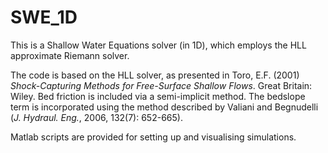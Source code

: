 # SWE_1D
This is a Shallow Water Equations solver (in 1D), which employs the HLL approximate Riemann solver.

The code is based on the HLL solver, as presented in Toro, E.F. (2001) <em>Shock-Capturing Methods for Free-Surface Shallow Flows</em>. Great Britain: Wiley. Bed friction is included via a semi-implicit method. The bedslope term is incorporated using the method described by Valiani and Begnudelli (<em>J. Hydraul. Eng.</em>, 2006, 132(7): 652-665). 

Matlab scripts are provided for setting up and visualising simulations. 
